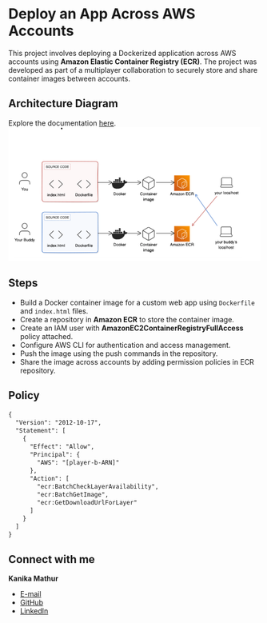 # Deploy an App Across AWS Accounts

This project involves deploying a Dockerized application across AWS accounts using **Amazon Elastic Container Registry (ECR)**. The project was developed as part of a multiplayer collaboration to securely store and share container images between accounts.

## Architecture Diagram
Explore the documentation [here](/Kanika's%20Documentation%20for%20Deploy%20An%20App%20Across%20Accounts.pdf).
![Cross-Account Deployment](CrossAccount.png)

## Steps

- Build a Docker container image for a custom web app using `Dockerfile` and `index.html` files.
- Create a repository in **Amazon ECR** to store the container image.
- Create an IAM user with **AmazonEC2ContainerRegistryFullAccess** policy attached.
- Configure AWS CLI for authentication and access management.
- Push the image using the push commands in the repository. 
- Share the image across accounts by adding permission policies in ECR repository.

## Policy

```
{
  "Version": "2012-10-17",
  "Statement": [
    {
      "Effect": "Allow",
      "Principal": {
        "AWS": "[player-b-ARN]"
      },
      "Action": [
        "ecr:BatchCheckLayerAvailability",
        "ecr:BatchGetImage",
        "ecr:GetDownloadUrlForLayer"
      ]
    }
  ]
}
```


## Connect with me 

**Kanika Mathur**  
- [E-mail](mkanika.90@gmail.com)
- [GitHub](https://github.com/KanikaGenesis)  
- [LinkedIn](https://www.linkedin.com/in/kanika-mathur-083080121)  



